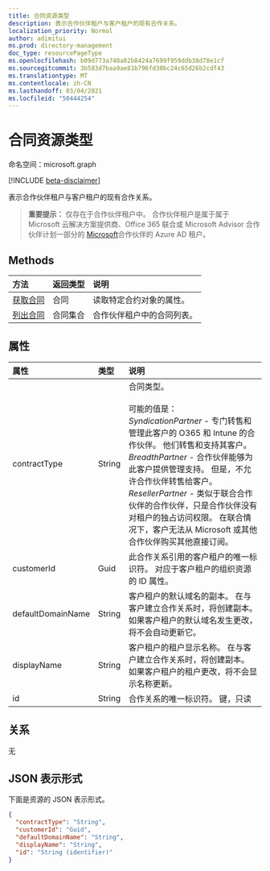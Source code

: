 ```yaml
---
title: 合同资源类型
description: 表示合作伙伴租户与客户租户的现有合作关系。
localization_priority: Normal
author: adimitui
ms.prod: directory-management
doc_type: resourcePageType
ms.openlocfilehash: b09d773a740a82b8424a7699f959ddb38d78e1cf
ms.sourcegitcommit: 3b583d7baa9ae81b796fd30bc24c65d26b2cdf43
ms.translationtype: MT
ms.contentlocale: zh-CN
ms.lasthandoff: 03/04/2021
ms.locfileid: "50444254"
---
```

# <a name="contract-resource-type"></a>合同资源类型

命名空间：microsoft.graph

[!INCLUDE [beta-disclaimer](../../includes/beta-disclaimer.md)]

表示合作伙伴租户与客户租户的现有合作关系。

> **重要提示：** 仅存在于合作伙伴租户中。 合作伙伴租户是属于属于 Microsoft 云解决方案提供商、Office 365 联合或 Microsoft Advisor 合作伙伴计划一部分的 [Microsoft](https://partnercenter.microsoft.com/en-us/partner/programs)合作伙伴的 Azure AD 租户。

## <a name="methods"></a>Methods

| 方法   | 返回类型 | 说明 |
|:---------------|:--------|:----------|
|[获取合同](../api/contract-get.md) | 合同 |读取特定合约对象的属性。 |
|[列出合同](../api/contract-list.md) | 合同集合 | 合作伙伴租户中的合同列表。 |

## <a name="properties"></a>属性
| 属性   | 类型 | 说明 |
|:---------------|:--------|:----------|
|contractType|String|合同类型。<br><br>可能的值是：<br> *SyndicationPartner* - 专门转售和管理此客户的 O365 和 Intune 的合作伙伴。 他们转售和支持其客户。<br> *BreadthPartner* - 合作伙伴能够为此客户提供管理支持。 但是，不允许合作伙伴转售给客户。<br>*ResellerPartner* - 类似于联合合作伙伴的合作伙伴，只是合作伙伴没有对租户的独占访问权限。 在联合情况下，客户无法从 Microsoft 或其他合作伙伴购买其他直接订阅。|
|customerId|Guid|此合作关系引用的客户租户的唯一标识符。 对应于客户租户的组织资源的 ID 属性。 |
|defaultDomainName|String|客户租户的默认域名的副本。 在与客户建立合作关系时，将创建副本。 如果客户租户的默认域名发生更改，将不会自动更新它。|
|displayName|String|客户租户的租户显示名称。 在与客户建立合作关系时，将创建副本。 如果客户租户的租户更改，将不会显示名称更新。|
|id|String| 合作关系的唯一标识符。 键，只读 |

## <a name="relationships"></a>关系
无


## <a name="json-representation"></a>JSON 表示形式
下面是资源的 JSON 表示形式。

<!-- {
  "blockType": "resource",
  "optionalProperties": [

  ],
  "@odata.type": "microsoft.graph.Contract"
}-->

```json
{
  "contractType": "String",
  "customerId": "Guid",
  "defaultDomainName": "String",
  "displayName": "String",
  "id": "String (identifier)"
}

```

<!-- uuid: 8fcb5dbc-d5aa-4681-8e31-b001d5168d79
2015-10-25 14:57:30 UTC -->
<!--
{
  "type": "#page.annotation",
  "description": "Contract resource",
  "keywords": "",
  "section": "documentation",
  "tocPath": "",
  "suppressions": []
}
-->


